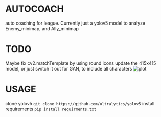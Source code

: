 # AUTOCOACH
auto coaching for league. Currently just a yolov5 model to analyze Enemy_minimap, and Ally_minimap

# TODO
Maybe fix cv2.matchTemplate by using round icons
update the 415x415 model, or just switch it out for GAN, to include all characters
![plot](https://github.com/SHOOPIDOOP/AUTOCOACH/blob/main/RUNNING.PNG)
# USAGE
clone yolov5
```git clone https://github.com/ultralytics/yolov5```
install requirements
```pip install requirments.txt```
